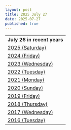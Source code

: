 ```yaml
---
layout: post
title: 2025 July 27
date: 2025-07-27
published: true
---
```



|  |
| --- |
| **July 26 in recent years** |
| [2025 (Saturday)](https://en.wikipedia.org/wiki/Portal%3ACurrent_events/2025_July_26 "Portal:Current events/2025 July 26") |
| [2024 (Friday)](https://en.wikipedia.org/wiki/Portal%3ACurrent_events/2024_July_26 "Portal:Current events/2024 July 26") |
| [2023 (Wednesday)](https://en.wikipedia.org/wiki/Portal%3ACurrent_events/2023_July_26 "Portal:Current events/2023 July 26") |
| [2022 (Tuesday)](https://en.wikipedia.org/wiki/Portal%3ACurrent_events/2022_July_26 "Portal:Current events/2022 July 26") |
| [2021 (Monday)](https://en.wikipedia.org/wiki/Portal%3ACurrent_events/2021_July_26 "Portal:Current events/2021 July 26") |
| [2020 (Sunday)](https://en.wikipedia.org/wiki/Portal%3ACurrent_events/2020_July_26 "Portal:Current events/2020 July 26") |
| [2019 (Friday)](https://en.wikipedia.org/wiki/Portal%3ACurrent_events/2019_July_26 "Portal:Current events/2019 July 26") |
| [2018 (Thursday)](https://en.wikipedia.org/wiki/Portal%3ACurrent_events/2018_July_26 "Portal:Current events/2018 July 26") |
| [2017 (Wednesday)](https://en.wikipedia.org/wiki/Portal%3ACurrent_events/2017_July_26 "Portal:Current events/2017 July 26") |
| [2016 (Tuesday)](https://en.wikipedia.org/wiki/Portal%3ACurrent_events/2016_July_26 "Portal:Current events/2016 July 26") |
